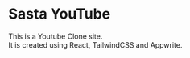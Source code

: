# Sasta YouTube

This is a Youtube Clone site.\
It is created using React, TailwindCSS and Appwrite.